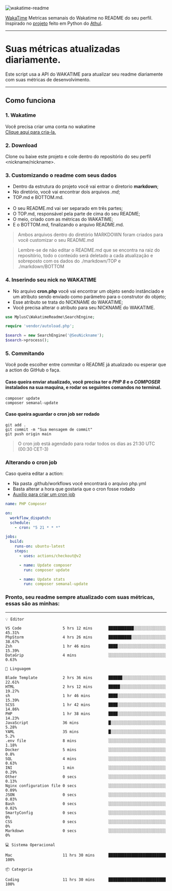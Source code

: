 ![wakatime-readme](https://socialify.git.ci/bymatheus/wakatime-readme/image?description=1&descriptionEditable=M%C3%A9tricas%20semanais%20do%20Wakatime%20no%20seu%20README%20de%20perfil.&font=KoHo&forks=1&language=1&owner=1&pattern=Signal&stargazers=1&theme=Dark)

[WakaTime](https://wakatime.com) Metricas semanais do Wakatime no README do seu perfil. <br>
Inspirado no [projeto](https://github.com/athul/waka-readme) feito em Python do [Athul](https://github.com/athul).
___

# Suas métricas atualizadas diariamente.
Este script usa a API do WAKATIME para atualizar seu readme diariamente com suas métricas de desenvolvimento.

___

## Como funciona

### 1. Wakatime
Você precisa criar uma conta no wakatime <br>
[Clique aqui para cria-la.](https://wakatime.com) 

### 2. Download
Clone ou baixe este projeto e cole dentro do repositório do seu perfil <nickname/nickname>.

### 3. Customizando o readme com seus dados
- Dentro da estrutura do projeto você vai entrar o diretorio **markdown**;  
- No diretório, você vai encontrar dois arquivos *.md*;
- TOP.md e BOTTOM.md.
<br><br>
- O seu README.md vai ser separado em três partes; 
- O TOP.md, responsável pela parte de cima do seu README;
- O meio, criado com as métricas do WAKATIME;
- E o BOTTOM.md, finalizando o arquivo README.md.<br>

> Ambos arquivos dentro do diretório MARKDOWN foram criados para você customizar o seu README.md

> Lembre-se de não editar o README.md que se encontra na raiz do repositório, todo o conteúdo será deletado a cada atualização e sobreposto com os dados do ./markdown/TOP e ./markdown/BOTTOM

### 4. Inserindo seu nick no WAKATIME
- No arquivo **cron.php** você vai encontrar um objeto sendo instânciado e um atributo sendo enviado como parâmetro para o construtor do objeto;
- Esse atributo se trata do NICKNAME do WAKATIME;
- Você precisa alterar o atributo para seu NICKNAME do WAKATIME.

```php
use MplusC\WakatimeReadme\SearchEngine;

require 'vendor/autoload.php';

$search = new SearchEngine('@SeuNickname');
$search->process();
```

### 5. Commitando
Você pode escolher entre commitar o README já atualizado ou esperar que a action do GitHub o faça. <br>

#### Caso queira enviar atualizado, você precisa ter o *PHP 8* e o *COMPOSER* instalados na sua maquina, e rodar os seguintes comandos no terminal.
```composer
composer update
composer semanal-update 
```

#### Caso queira aguardar o cron job ser rodado 
```git 
git add .
git commit -m "Sua mensagem de commit"
git push origin main
```

>O cron job está agendado para rodar todos os dias as 21:30 UTC (00:30 CET-3) 

### Alterando o cron job
Caso queira editar a action:

- Na pasta .github/workflows você encontrará o arquivo php.yml
- Basta alterar a hora que gostaria que o cron fosse rodado
- [Auxilio para criar um cron job](https://crontab.guru)

```yml
name: PHP Composer

on:
  workflow_dispatch:
  schedule:
    - cron: "5 21 * * *"

jobs:
  build:
    runs-on: ubuntu-latest
    steps:
      - uses: actions/checkout@v2

      - name: Update composer
        run: composer update

      - name: Update stats
        run: composer semanal-update
```

### Pronto, seu readme sempre atualizado com suas métricas, essas são as minhas:

___
```text
💡 Editor

VS Code                  5 hrs 12 mins       ███████████░░░░░░░░░░░░░░     45.31%
PhpStorm                 4 hrs 26 mins       ██████████░░░░░░░░░░░░░░░     38.67%
Zsh                      1 hr 46 mins        ████░░░░░░░░░░░░░░░░░░░░░     15.39%
DataGrip                 4 mins              ░░░░░░░░░░░░░░░░░░░░░░░░░      0.63%
```
```text
💬 Linguagem

Blade Template           2 hrs 36 mins       ██████░░░░░░░░░░░░░░░░░░░     22.61%
HTML                     2 hrs 12 mins       █████░░░░░░░░░░░░░░░░░░░░     19.27%
sh                       1 hr 46 mins        ████░░░░░░░░░░░░░░░░░░░░░     15.39%
SCSS                     1 hr 42 mins        ████░░░░░░░░░░░░░░░░░░░░░     14.86%
PHP                      1 hr 38 mins        ████░░░░░░░░░░░░░░░░░░░░░     14.23%
JavaScript               36 mins             █░░░░░░░░░░░░░░░░░░░░░░░░      5.28%
YAML                     35 mins             █░░░░░░░░░░░░░░░░░░░░░░░░       5.2%
.env file                8 mins              ░░░░░░░░░░░░░░░░░░░░░░░░░      1.18%
Docker                   5 mins              ░░░░░░░░░░░░░░░░░░░░░░░░░       0.8%
SQL                      4 mins              ░░░░░░░░░░░░░░░░░░░░░░░░░      0.63%
INI                      1 min               ░░░░░░░░░░░░░░░░░░░░░░░░░      0.29%
Other                    0 secs              ░░░░░░░░░░░░░░░░░░░░░░░░░      0.13%
Nginx configuration file 0 secs              ░░░░░░░░░░░░░░░░░░░░░░░░░      0.09%
JSON                     0 secs              ░░░░░░░░░░░░░░░░░░░░░░░░░      0.03%
Bash                     0 secs              ░░░░░░░░░░░░░░░░░░░░░░░░░      0.02%
SmartyConfig             0 secs              ░░░░░░░░░░░░░░░░░░░░░░░░░         0%
CSS                      0 secs              ░░░░░░░░░░░░░░░░░░░░░░░░░         0%
Markdown                 0 secs              ░░░░░░░░░░░░░░░░░░░░░░░░░         0%
```
```text
💻 Sistema Operacional

Mac                      11 hrs 30 mins      █████████████████████████       100%
```
```text
📦 Categoria

Coding                   11 hrs 30 mins      █████████████████████████       100%
```
